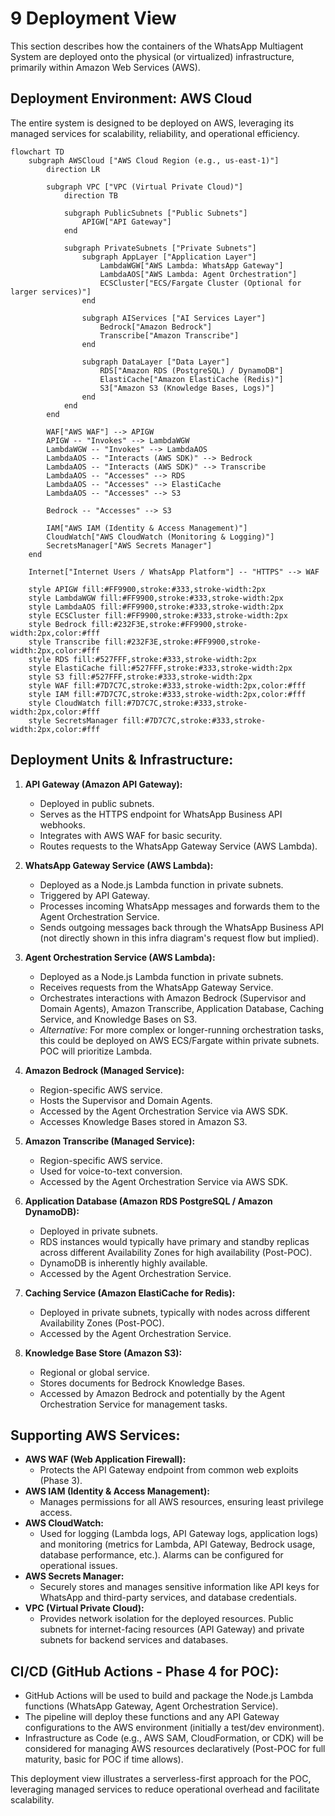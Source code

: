 # 9 Deployment View

This section describes how the containers of the WhatsApp Multiagent System are deployed onto the physical (or virtualized) infrastructure, primarily within Amazon Web Services (AWS).

## Deployment Environment: AWS Cloud

The entire system is designed to be deployed on AWS, leveraging its managed services for scalability, reliability, and operational efficiency.

```mermaid
flowchart TD
    subgraph AWSCloud ["AWS Cloud Region (e.g., us-east-1)"]
        direction LR

        subgraph VPC ["VPC (Virtual Private Cloud)"]
            direction TB

            subgraph PublicSubnets ["Public Subnets"]
                APIGW["API Gateway"]
            end

            subgraph PrivateSubnets ["Private Subnets"]
                subgraph AppLayer ["Application Layer"]
                    LambdaWGW["AWS Lambda: WhatsApp Gateway"]
                    LambdaAOS["AWS Lambda: Agent Orchestration"]
                    ECSCluster["ECS/Fargate Cluster (Optional for larger services)"]
                end

                subgraph AIServices ["AI Services Layer"]
                    Bedrock["Amazon Bedrock"]
                    Transcribe["Amazon Transcribe"]
                end

                subgraph DataLayer ["Data Layer"]
                    RDS["Amazon RDS (PostgreSQL) / DynamoDB"]
                    ElastiCache["Amazon ElastiCache (Redis)"]
                    S3["Amazon S3 (Knowledge Bases, Logs)"]
                end
            end
        end

        WAF["AWS WAF"] --> APIGW
        APIGW -- "Invokes" --> LambdaWGW
        LambdaWGW -- "Invokes" --> LambdaAOS
        LambdaAOS -- "Interacts (AWS SDK)" --> Bedrock
        LambdaAOS -- "Interacts (AWS SDK)" --> Transcribe
        LambdaAOS -- "Accesses" --> RDS
        LambdaAOS -- "Accesses" --> ElastiCache
        LambdaAOS -- "Accesses" --> S3

        Bedrock -- "Accesses" --> S3

        IAM["AWS IAM (Identity & Access Management)"]
        CloudWatch["AWS CloudWatch (Monitoring & Logging)"]
        SecretsManager["AWS Secrets Manager"]
    end

    Internet["Internet Users / WhatsApp Platform"] -- "HTTPS" --> WAF

    style APIGW fill:#FF9900,stroke:#333,stroke-width:2px
    style LambdaWGW fill:#FF9900,stroke:#333,stroke-width:2px
    style LambdaAOS fill:#FF9900,stroke:#333,stroke-width:2px
    style ECSCluster fill:#FF9900,stroke:#333,stroke-width:2px
    style Bedrock fill:#232F3E,stroke:#FF9900,stroke-width:2px,color:#fff
    style Transcribe fill:#232F3E,stroke:#FF9900,stroke-width:2px,color:#fff
    style RDS fill:#527FFF,stroke:#333,stroke-width:2px
    style ElastiCache fill:#527FFF,stroke:#333,stroke-width:2px
    style S3 fill:#527FFF,stroke:#333,stroke-width:2px
    style WAF fill:#7D7C7C,stroke:#333,stroke-width:2px,color:#fff
    style IAM fill:#7D7C7C,stroke:#333,stroke-width:2px,color:#fff
    style CloudWatch fill:#7D7C7C,stroke:#333,stroke-width:2px,color:#fff
    style SecretsManager fill:#7D7C7C,stroke:#333,stroke-width:2px,color:#fff
```

## Deployment Units & Infrastructure:

1.  **API Gateway (Amazon API Gateway):**
    *   Deployed in public subnets.
    *   Serves as the HTTPS endpoint for WhatsApp Business API webhooks.
    *   Integrates with AWS WAF for basic security.
    *   Routes requests to the WhatsApp Gateway Service (AWS Lambda).

2.  **WhatsApp Gateway Service (AWS Lambda):**
    *   Deployed as a Node.js Lambda function in private subnets.
    *   Triggered by API Gateway.
    *   Processes incoming WhatsApp messages and forwards them to the Agent Orchestration Service.
    *   Sends outgoing messages back through the WhatsApp Business API (not directly shown in this infra diagram's request flow but implied).

3.  **Agent Orchestration Service (AWS Lambda):**
    *   Deployed as a Node.js Lambda function in private subnets.
    *   Receives requests from the WhatsApp Gateway Service.
    *   Orchestrates interactions with Amazon Bedrock (Supervisor and Domain Agents), Amazon Transcribe, Application Database, Caching Service, and Knowledge Bases on S3.
    *   *Alternative:* For more complex or longer-running orchestration tasks, this could be deployed on AWS ECS/Fargate within private subnets. POC will prioritize Lambda.

4.  **Amazon Bedrock (Managed Service):**
    *   Region-specific AWS service.
    *   Hosts the Supervisor and Domain Agents.
    *   Accessed by the Agent Orchestration Service via AWS SDK.
    *   Accesses Knowledge Bases stored in Amazon S3.

5.  **Amazon Transcribe (Managed Service):**
    *   Region-specific AWS service.
    *   Used for voice-to-text conversion.
    *   Accessed by the Agent Orchestration Service via AWS SDK.

6.  **Application Database (Amazon RDS PostgreSQL / Amazon DynamoDB):**
    *   Deployed in private subnets.
    *   RDS instances would typically have primary and standby replicas across different Availability Zones for high availability (Post-POC).
    *   DynamoDB is inherently highly available.
    *   Accessed by the Agent Orchestration Service.

7.  **Caching Service (Amazon ElastiCache for Redis):**
    *   Deployed in private subnets, typically with nodes across different Availability Zones (Post-POC).
    *   Accessed by the Agent Orchestration Service.

8.  **Knowledge Base Store (Amazon S3):**
    *   Regional or global service.
    *   Stores documents for Bedrock Knowledge Bases.
    *   Accessed by Amazon Bedrock and potentially by the Agent Orchestration Service for management tasks.

## Supporting AWS Services:

*   **AWS WAF (Web Application Firewall):**
    *   Protects the API Gateway endpoint from common web exploits (Phase 3).
*   **AWS IAM (Identity & Access Management):**
    *   Manages permissions for all AWS resources, ensuring least privilege access.
*   **AWS CloudWatch:**
    *   Used for logging (Lambda logs, API Gateway logs, application logs) and monitoring (metrics for Lambda, API Gateway, Bedrock usage, database performance, etc.). Alarms can be configured for operational issues.
*   **AWS Secrets Manager:**
    *   Securely stores and manages sensitive information like API keys for WhatsApp and third-party services, and database credentials.
*   **VPC (Virtual Private Cloud):**
    *   Provides network isolation for the deployed resources. Public subnets for internet-facing resources (API Gateway) and private subnets for backend services and databases.

## CI/CD (GitHub Actions - Phase 4 for POC):

*   GitHub Actions will be used to build and package the Node.js Lambda functions (WhatsApp Gateway, Agent Orchestration Service).
*   The pipeline will deploy these functions and any API Gateway configurations to the AWS environment (initially a test/dev environment).
*   Infrastructure as Code (e.g., AWS SAM, CloudFormation, or CDK) will be considered for managing AWS resources declaratively (Post-POC for full maturity, basic for POC if time allows).

This deployment view illustrates a serverless-first approach for the POC, leveraging managed services to reduce operational overhead and facilitate scalability.
